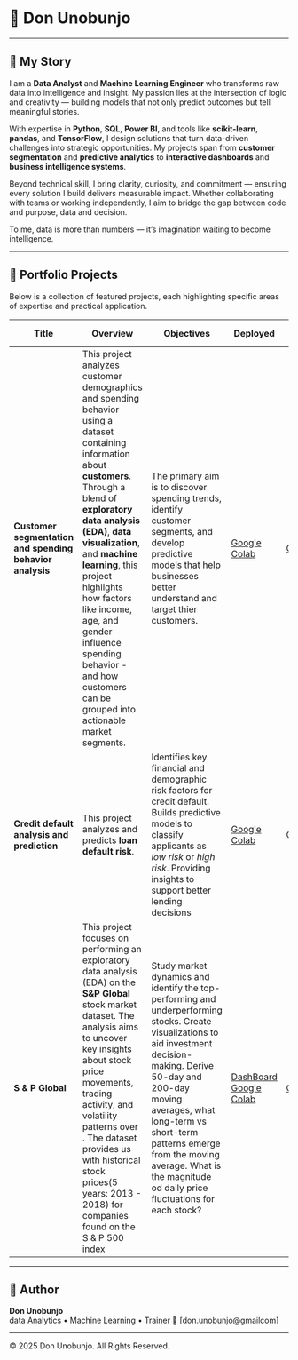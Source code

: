 # 👋 **Don Unobunjo**

---

## 🧭 My Story

I am a **Data Analyst** and **Machine Learning Engineer** who transforms raw data into intelligence and insight. My passion lies at the intersection of logic and creativity — building models that not only predict outcomes but tell meaningful stories.

With expertise in **Python**, **SQL**, **Power BI**, and tools like **scikit-learn**, **pandas**, and **TensorFlow**, I design solutions that turn data-driven challenges into strategic opportunities. My projects span from **customer segmentation** and **predictive analytics** to **interactive dashboards** and **business intelligence systems**.

Beyond technical skill, I bring clarity, curiosity, and commitment — ensuring every solution I build delivers measurable impact. Whether collaborating with teams or working independently, I aim to bridge the gap between code and purpose, data and decision.

To me, data is more than numbers — it’s imagination waiting to become intelligence.

---

## 💼 Portfolio Projects

Below is a collection of featured projects, each highlighting specific areas of expertise and practical application.

| **Title** | **Overview** | **Objectives** | **Deployed** | **Repo** | **Read More** |
|-------------------|---------------|----------------|----------------|----------------|---------------|
| **Customer segmentation and spending behavior analysis** | This project analyzes customer demographics and spending behavior using a dataset containing information about **customers**. Through a blend of **exploratory data analysis (EDA)**, **data visualization**, and **machine learning**, this project highlights how factors like income, age, and gender influence spending behavior - and how customers can be grouped into actionable market segments. | The primary aim is to discover spending trends, identify customer segments, and develop predictive models that help businesses better understand and target thier customers. | [Google Colab](https://colab.research.google.com/drive/1p6PbT_motxX2A-AX1AlUQ-GJ7Uo7wJqD?usp=sharing) |  [GitHub](https://github.com/donunobunjo/customer_analysis_prediction_and_segmentation.git) |
| **Credit default analysis and prediction** | This project analyzes and predicts **loan default risk**.  | Identifies key financial and demographic risk factors for credit default. Builds predictive models to classify applicants as *low risk* or *high risk*. Providing insights to support better lending decisions| [Google Colab](https://colab.research.google.com/drive/1NiMOEX1F6q0qwBETuZ4bXSE_YChkaeiU?usp=sharing) | [GitHub](https://github.com/donunobunjo/credit_default_analysis_and_prediction.git)  |
| **S & P Global** | This project focuses on performing an exploratory data analysis (EDA) on the **S&P Global** stock market dataset. The analysis aims to uncover key insights about stock price movements, trading activity, and volatility patterns over . The dataset provides us with historical stock prices(5 years: 2013 - 2018) for companies found on the S & P 500 index | Study market dynamics and identify the top-performing and underperforming stocks. Create visualizations to aid investment decision-making. Derive 50-day and 200-day moving averages, what long-term vs short-term patterns emerge from the moving average. What is the magnitude od daily price fluctuations for each stock? | [DashBoard](#) [Google Colab](https://colab.research.google.com/drive/1uUJposnYRNePLbrhdLr4_TI5gkEqiHJl?usp=sharing) | [GitHub](https://github.com/donunobunjo/S-P-Global.git)  |



---


## 👤 Author
**Don Unobunjo**  
data Analytics • Machine Learning • Trainer
📧 [don.unobunjo@gmailcom]  


---

© 2025 Don Unobunjo. All Rights Reserved.
